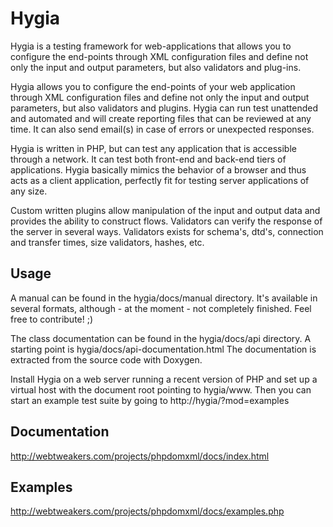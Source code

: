 # Hygia

Hygia is a testing framework for web-applications that allows you to configure the end-points through XML configuration files and define not only the input and output parameters, but also validators and plug-ins.

Hygia allows you to configure the end-points of your web application through XML configuration files and define not only the input and output parameters, but also validators and plugins. Hygia can run test unattended and automated and will create reporting files that can be reviewed at any time. It can also send email(s) in case of errors or unexpected responses.

Hygia is written in PHP, but can test any application that is accessible through a network. It can test both front-end and back-end tiers of applications. Hygia basically mimics the behavior of a browser and thus acts as a client application, perfectly fit for testing server applications of any size.

Custom written plugins allow manipulation of the input and output data and provides the ability to construct flows. Validators can verify the response of the server in several ways. Validators exists for schema's, dtd's, connection and transfer times, size validators, hashes, etc.


## Usage

A manual can be found in the hygia/docs/manual directory. It's available in several formats, although - at the moment - not completely finished. Feel free to contribute! ;)

The class documentation can be found in the hygia/docs/api directory. A starting point is hygia/docs/api-documentation.html
The documentation is extracted from the source code with Doxygen.

Install Hygia on a web server running a recent version of PHP and set up a virtual host with the document root pointing to hygia/www. Then you can start an example test suite by going to http://hygia/?mod=examples


## Documentation

http://webtweakers.com/projects/phpdomxml/docs/index.html


## Examples

http://webtweakers.com/projects/phpdomxml/docs/examples.php


